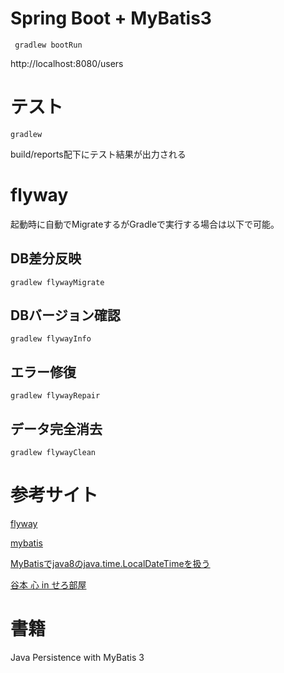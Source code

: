 Spring Boot + MyBatis3
=====================================

     gradlew bootRun

http://localhost:8080/users

# テスト

    gradlew 
  
  build/reports配下にテスト結果が出力される
  
# flyway

起動時に自動でMigrateするがGradleで実行する場合は以下で可能。

## DB差分反映

    gradlew flywayMigrate

## DBバージョン確認

    gradlew flywayInfo
    
## エラー修復

    gradlew flywayRepair
    
## データ完全消去

    gradlew flywayClean


# 参考サイト

[flyway](http://flywaydb.org/documentation/gradle/)

[mybatis](https://mybatis.github.io/mybatis-3/ja/)

[MyBatisでjava8のjava.time.LocalDateTimeを扱う](http://qiita.com/tterasawa/items/b16bc3dbe15c5017e0fa)

[谷本 心 in せろ部屋](http://d.hatena.ne.jp/cero-t/20141212/1418339302)

# 書籍

Java Persistence with MyBatis 3
